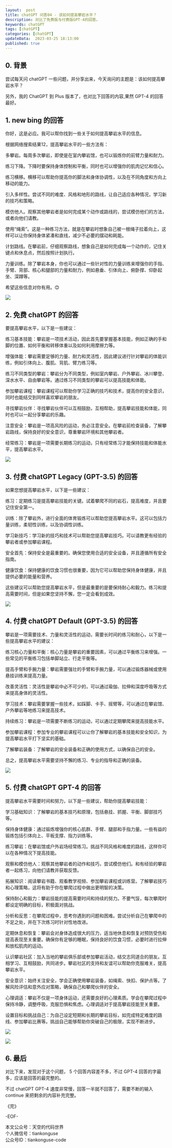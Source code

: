 ```yaml
---   
layout:  post  
title: chatGPT 问答04 - 该如何提高攀岩水平？  
description: 对比了免费版与付费版GPT-4的回答。 
keywords: chatGPT  
tags: [chatGPT]  
categories: [chatGPT]  
updateData:  2023-03-25 18:13:00  
published: true  
---  
```



## 0. 背景  


尝试每天问 chatGPT 一些问题，并分享出来，今天询问的主题是：该如何提高攀岩水平？  


另外，我的 ChatGPT 到 Plus 版本了，也对比下回答的内容,果然 GPT-4 的回答最好。  



## 1. new bing 的回答  


你好，这是必应。我可以帮你找到一些关于如何提高攀岩水平的信息。  


根据网络搜索结果12，提高攀岩水平的一些方法有：  


多攀岩。每周多次攀岩，即使是在室内攀岩馆，也可以锻炼你的前臂力量和耐力。  


练习下降。下降时要保持身体控制和平衡，同时也可以增强你的肌肉记忆和信心。  


练习横移。横移可以帮助你提高你的脚法和身体协调性，以及在不同角度和方向上移动的能力。  


引入多样性。尝试不同的难度、风格和地形的路线，让自己适应各种情况，学习新的技巧和策略。  


模仿他人。观察其他攀岩者是如何完成某个动作或路线的，尝试模仿他们的方法，或者向他们请教。  


使用“绳索”。这是一种练习方法，就是在攀岩时想象自己被一根绳子拉着向上，这样可以让你保持身体紧凑和直线，减少不必要的摆动和耗能。  


计划路线。在攀岩前，仔细观察路线，想象自己是如何完成每一个动作的，记住关键点和休息点，然后按照计划执行。  


力量训练。除了攀岩本身，你也可以通过一些针对性的力量训练来增强你的手指、手臂、背部、核心和腿部的力量和耐力，例如悬垂、引体向上、俯卧撑、仰卧起坐、深蹲等。  


希望这些信息对你有用。😊  



![](https://res2023.tiankonguse.com/images/2023/03/25/101.png)


## 2. 免费 chatGPT 的回答  


要提高攀岩水平，以下是一些建议：  


练习基本技能：攀岩是一项技术活动，因此首先要掌握基本技能，例如正确的手和脚的位置、如何平衡和转移体重以及如何利用摩擦力等。  


增强体能：攀岩需要足够的力量、耐力和灵活性，因此建议进行针对攀岩的体能训练，例如引体向上、腹肌、背肌、臂力练习等。  


练习不同类型的攀岩：攀岩分为不同类型，例如室内攀岩、户外攀岩、冰川攀登、深水水平、自由攀岩等。通过练习不同类型的攀岩可以提高技能和体能。  


参加攀岩课程：攀岩课程可以帮助你学习正确的技巧和技术，提高你的安全意识，同时也能结交到同样喜欢攀岩的朋友。  


寻找攀岩伙伴：寻找攀岩伙伴可以互相鼓励，互相帮助，提高攀岩技能和体能，同时也可以一起分享攀岩的乐趣。  


注意安全：攀岩是一项高风险的运动，务必注意安全。在攀岩前检查装备，了解攀岩路线，保持良好的安全意识，尊重攀岩环境和其他攀岩者。  


经常练习：攀岩是一项需要长期练习的运动，只有经常练习才能保持技能和体能水平，提高攀岩水平。  


![](https://res2023.tiankonguse.com/images/2023/03/25/102.png)


## 3. 付费 chatGPT Legacy (GPT-3.5) 的回答  


如果您想提高攀岩水平，以下是一些建议：  


练习：定期练习是提高攀岩技能的关键。试着攀爬不同的岩石，提高难度，并且要记住安全第一。  


训练：除了攀岩外，进行全面的体育锻炼可以帮助您提高攀岩水平。这可以包括力量训练，柔韧性训练，以及协调性训练。  


学习新技巧：学习新的技巧和技术可以帮助您提高攀岩技巧。可以请教更有经验的攀岩者或参加攀岩课程。  


安全首先：保持安全是最重要的。确保您使用合适的安全设备，并且遵循所有安全指南。  


健康饮食：保持健康的饮食习惯也很重要，因为它可以帮助您保持身体健康，并且提供必要的能量和营养。  


这些建议可以帮助您提高攀岩水平，但是最重要的是要保持耐心和毅力。练习和提高需要时间，但是如果您坚持不懈，您一定会看到成效。  


![](https://res2023.tiankonguse.com/images/2023/03/25/103.png)


## 4. 付费 chatGPT Default (GPT-3.5) 的回答  


攀岩是一项需要技术、力量和灵活性的运动，需要长时间的练习和耐心，以下是一些提高攀岩水平的建议：  


练习核心力量和平衡：核心力量是攀岩的重要因素，可以通过平衡练习来增强。一些常见的平衡练习包括单脚站立、行走平衡等。  


提高手臂和手腕力量：攀岩需要强壮的手臂和手腕力量，可以通过锻炼器械或使用悬挂训练来提高力量。  


改善灵活性：灵活性是攀岩中必不可少的，可以通过瑜伽、拉伸和深度呼吸等方式来提高身体的灵活性。  


学习技术：攀岩需要掌握一些技术，如踩脚、卡手、摇臂等，可以通过在攀岩馆、户外攀岩等地练习来提高技术。  


持续练习：攀岩是一项需要不断练习的运动，可以通过定期攀爬来提高技能水平。  


参加攀岩课程：参加专业的攀岩课程可以让你了解攀岩的基本技能和安全知识，为提高攀岩水平打下坚实的基础。  


了解攀岩装备：了解攀岩的安全装备和正确的使用方式，以确保自己的安全。  


总之，提高攀岩水平需要坚持不懈的练习、专业的指导和正确的装备。  


![](https://res2023.tiankonguse.com/images/2023/03/25/104.png)


## 5. 付费 chatGPT GPT-4 的回答  


提高攀岩水平需要时间和努力，以下是一些建议，帮助你提高攀岩技能：  


学习基础知识：了解攀岩的基本技巧和原理，包括悬挂、抓握、平衡、脚部技巧等。  


保持身体健康：通过锻炼增强你的核心肌群、手臂、腿部和手指力量。一些有益的锻炼包括引体向上、平板支撑、指力训练等。  


练习攀岩：在攀岩馆或户外岩场经常练习。挑战不同风格和难度的路线，这样你可以在各种情况下提高技能。  


观察和模仿他人：观察其他攀岩者的动作和技巧，尝试模仿他们。和有经验的攀岩者一起练习，向他们请教并获取反馈。  


拓展知识：阅读攀岩书籍、观看教学视频、参加攀岩课程或训练营。了解攀岩技巧和心理策略，这将有助于你在攀爬过程中做出更明智的决策。  


保持耐心和毅力：攀岩技能的提高需要时间和持续的努力。不要气馁，每次攀爬时都设定明确的目标，积极面对挑战。  

 
分析和反思：在攀爬过程中，思考你遇到的问题和困难。尝试分析自己在攀爬中的不足之处，并在下次练习时针对性地改进。  


定期休息和恢复：攀岩会对身体造成很大的压力，适当地休息和恢复对预防受伤和提高表现至关重要。确保你有足够的睡眠，保持良好的饮食习惯，必要时进行拉伸和放松肌肉的运动。  


认识攀岩社区：加入当地的攀岩俱乐部或参加攀岩活动，结交志同道合的朋友。互相学习、互相鼓励，共同进步。攀岩社区的支持和友谊可以帮助你克服难关，提高攀岩水平。  


安全意识：始终关注安全，学会正确使用攀岩装备，如绳索、快扣、保护点等。了解风险评估和意外应对策略，确保自己和攀爬伙伴的安全。  


心理调适：攀岩不仅是一项身体运动，还需要良好的心理素质。学会在攀爬过程中保持冷静，调整呼吸，克服恐惧和焦虑。心理调适对于提高攀岩技能至关重要。  


设置目标和挑战自己：为自己设定短期和长期的攀岩目标，如完成特定难度的路线、参加攀岩比赛等。挑战自己能够帮助你突破自己的极限，实现不断进步。  


![](https://res2023.tiankonguse.com/images/2023/03/25/105.png)

![](https://res2023.tiankonguse.com/images/2023/03/25/106.png)


## 6. 最后  


对比下来，发现对于这个问题， 5 个回答内容差不多，不过 GPT-4 回答的字最多，应该是回答的最完整的。  



不过 chatGPT GPT-4 速度非常慢，回答一半就不回答了，需要不断的输入 continue 来把剩余的内容补充完整。  


《完》  


-EOF-  



本文公众号：天空的代码世界  
个人微信号：tiankonguse  
公众号ID：tiankonguse-code  
  

